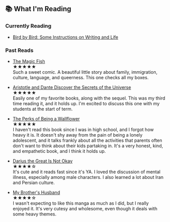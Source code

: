 ## 📚 What I'm Reading

### Currently Reading

- [Bird by Bird: Some Instructions on Writing and Life](https://bookshop.org/p/books/bird-by-bird-some-instructions-on-writing-and-life-anne-lamott/8649952?ean=9780385480017&next=t)

### Past Reads

- [The Magic Fish](https://bookshop.org/p/books/the-magic-fish-trung-le-nguyen/14722854?ean=9781984851598&next=t)<br>
<span class="rating">★★★★★</span><br>
Such a sweet comic. A beautiful little story about family, immigration, culture, language, and queerness. This one checks all my boxes.

- [Aristotle and Dante Discover the Secrets of the Universe](https://bookshop.org/p/books/aristotle-and-dante-discover-the-secrets-of-the-universe-benjamin-alire-saenz/7553153?ean=9781442408937&next=t)<br>
<span class="rating">★★★★★</span><br>
Easily one of my favorite books, along with the sequel. This was my third time reading it, and it holds up. I'm excited to discuss this one with my students at the start of term.

- [The Perks of Being a Wallflower](https://bookshop.org/p/books/the-perks-of-being-a-wallflower-stephen-chbosky/7061668?ean=9780671027346&next=t)<br>
<span class="rating">★★★★★</span><br>
I haven't read this book since I was in high school, and I forgot how heavy it is. It doesn't shy away from the pain of being a lonely adolescent, and it talks frankly about all the activities that parents often don't want to think about their kids partaking in. It's a very honest, kind, and empathetic book, and I think it holds up.

- [Darius the Great Is Not Okay](https://bookshop.org/p/books/darius-the-great-is-not-okay-adib-khorram/16449090?ean=9780525552970&next=t)<br>
<span class="rating">★★★★☆</span><br>
It's cute and it reads fast since it's YA. I loved the discussion of mental illness, especially among male characters. I also learned a lot about Iran and Persian culture.

- [My Brother's Husband](https://bookshop.org/p/books/my-brother-s-husband-volumes-1-2-gengoroh-tagame/8520603?ean=9780375715181&next=t)<br>
<span class="rating">★★★★☆</span><br>
I wasn't expecting to like this manga as much as I did, but I really enjoyed it. It's very cutesy and wholesome, even though it deals with some heavy themes.
